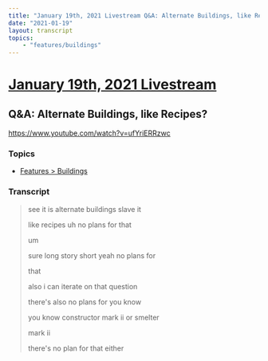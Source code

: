 ```yaml
---
title: "January 19th, 2021 Livestream Q&A: Alternate Buildings, like Recipes?"
date: "2021-01-19"
layout: transcript
topics:
    - "features/buildings"
---
```

# [January 19th, 2021 Livestream](../2021-01-19.md)
## Q&A: Alternate Buildings, like Recipes?
https://www.youtube.com/watch?v=ufYriERRzwc

### Topics
* [Features > Buildings](../topics/features/buildings.md)

### Transcript

> see it is alternate buildings slave it
> 
> like recipes uh no plans for that
> 
> um
> 
> sure long story short yeah no plans for
> 
> that
> 
> also i can iterate on that question
> 
> there's also no plans for you know
> 
> you know constructor mark ii or smelter
> 
> mark ii
> 
> there's no plan for that either
> 
